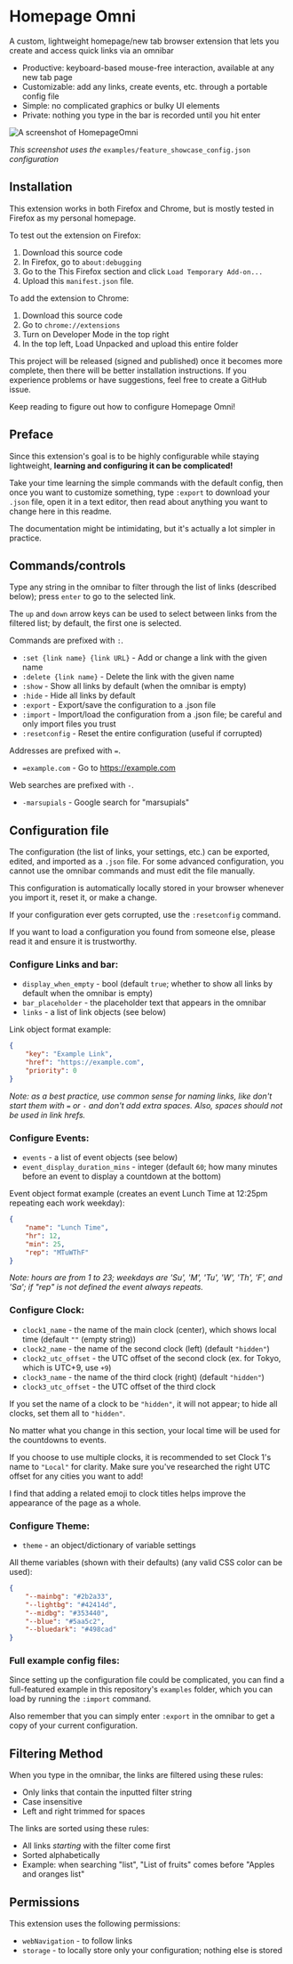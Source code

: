 # Homepage Omni

A custom, lightweight homepage/new tab browser extension that lets
you create and access quick links via an omnibar

- Productive: keyboard-based mouse-free interaction, available at any new tab page
- Customizable: add any links, create events, etc. through a portable config file
- Simple: no complicated graphics or bulky UI elements
- Private: nothing you type in the bar is recorded until you hit enter

![A screenshot of HomepageOmni](screenshot.jpg "A screenshot of Homepage Omni")

*This screenshot uses the* `examples/feature_showcase_config.json` *configuration*

## Installation

This extension works in both Firefox and Chrome, but is mostly tested in Firefox as my personal homepage.

To test out the extension on Firefox:
1. Download this source code
2. In Firefox, go to `about:debugging`
3. Go to the This Firefox section and click `Load Temporary Add-on...`
4. Upload this `manifest.json` file.

To add the extension to Chrome:
1. Download this source code
2. Go to `chrome://extensions`
3. Turn on Developer Mode in the top right
4. In the top left, Load Unpacked and upload this entire folder

This project will be released (signed and published) once it becomes more complete, then there will be better installation instructions. If you experience problems or have suggestions, feel free to create a GitHub issue.

Keep reading to figure out how to configure Homepage Omni!

## Preface

Since this extension's goal is to be highly configurable while staying lightweight,
**learning and configuring it can be complicated!**

Take your time learning the simple commands with the default config, then once you want
to customize something, type `:export` to download your `.json` file, open it in a text editor, then read about anything you
want to change here in this readme.

The documentation might be intimidating, but it's actually a lot simpler in practice.

## Commands/controls

Type any string in the omnibar to filter through the list of links (described below); press `enter` to go to the selected link.

The `up` and `down` arrow keys can be used to select between links from the filtered list; by default, the first one is selected.

Commands are prefixed with `:`.
- `:set {link name} {link URL}` - Add or change a link with the given name
- `:delete {link name}` - Delete the link with the given name
- `:show` - Show all links by default (when the omnibar is empty)
- `:hide` - Hide all links by default
- `:export` - Export/save the configuration to a .json file
- `:import` - Import/load the configuration from a .json file; be careful and only import files you trust
- `:resetconfig` - Reset the entire configuration (useful if corrupted)

<!-- TODO: version command -->

Addresses are prefixed with `=`.
- `=example.com` - Go to https://example.com

Web searches are prefixed with `-`.
- `-marsupials` - Google search for "marsupials"

## Configuration file

<!-- TODO: document better -->

The configuration (the list of links, your settings, etc.) can be exported, edited, and imported as a `.json` file.
For some advanced configuration, you cannot use the omnibar commands and must edit the file manually.

This configuration is automatically locally stored in your browser whenever you import it, reset it, or make a change.

If your configuration ever gets corrupted, use the `:resetconfig` command.

If you want to load a configuration you found from someone else, please read it and ensure it is trustworthy.

### Configure Links and bar:
- `display_when_empty` - bool (default `true`; whether to show all links by default when the omnibar is empty)
- `bar_placeholder` - the placeholder text that appears in the omnibar
- `links` - a list of link objects (see below)

Link object format example:
```json
{
    "key": "Example Link",
    "href": "https://example.com",
    "priority": 0
}
```
*Note: as a best practice, use common sense for naming links, like don't start them with* `=` *or* `-` *and don't add extra spaces.*
*Also, spaces should not be used in link hrefs.*

### Configure Events:
- `events` - a list of event objects (see below)
- `event_display_duration_mins` - integer (default `60`; how many minutes before an event to display a countdown at the bottom)

Event object format example (creates an event Lunch Time at 12:25pm repeating each work weekday):
```json
{
    "name": "Lunch Time",
    "hr": 12,
    "min": 25,
    "rep": "MTuWThF"
}
```
*Note: hours are from 1 to 23; weekdays are 'Su', 'M', 'Tu', 'W', 'Th', 'F', and 'Sa'; if "rep" is not defined the event always repeats.*

### Configure Clock:
- `clock1_name` - the name of the main clock (center), which shows local time (default `""` (empty string))
- `clock2_name` - the name of the second clock (left) (default `"hidden"`)
- `clock2_utc_offset` - the UTC offset of the second clock (ex. for Tokyo, which is UTC+9, use `+9`)
- `clock3_name` - the name of the third clock (right) (default `"hidden"`)
- `clock3_utc_offset` - the UTC offset of the third clock

If you set the name of a clock to be `"hidden"`, it will not appear; to hide all clocks, set them all to `"hidden"`.

No matter what you change in this section, your local time will be used for the countdowns to events.

If you choose to use multiple clocks, it is recommended to set Clock 1's name to `"Local"` for clarity.
Make sure you've researched the right UTC offset for any cities you want to add!

I find that adding a related emoji to clock titles helps improve the appearance of the page as a whole.

### Configure Theme:
- `theme` - an object/dictionary of variable settings

All theme variables (shown with their defaults) (any valid CSS color can be used):
```json
{
    "--mainbg": "#2b2a33",
    "--lightbg": "#42414d",
    "--midbg": "#353440",
    "--blue": "#5aa5c2",
    "--bluedark": "#498cad"
}
```

### Full example config files:

Since setting up the configuration file could be complicated, you can find a full-featured
example in this repository's `examples` folder, which you can load by running the `:import` command.

Also remember that you can simply enter `:export` in the omnibar to get a copy of your current configuration.

## Filtering Method

When you type in the omnibar, the links are filtered using these rules:
- Only links that contain the inputted filter string
- Case insensitive
- Left and right trimmed for spaces

The links are sorted using these rules:
- All links *starting* with the filter come first
- Sorted alphabetically
- Example: when searching "list", "List of fruits" comes before "Apples and oranges list"

## Permissions

This extension uses the following permissions:
- `webNavigation` - to follow links
- `storage` - to locally store only your configuration; nothing else is stored
